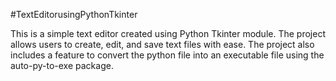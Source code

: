 #TextEditorusingPythonTkinter

This is a simple text editor created using Python Tkinter module. The project allows users to create, edit, and save text files with ease. The project also includes a feature to convert the python file into an executable file using the auto-py-to-exe package.


 
 
